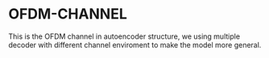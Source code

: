 # OFDM-CHANNEL
This is the OFDM channel in autoencoder structure, we using multiple decoder with different channel enviroment to make the model more general.
